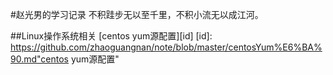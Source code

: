 #赵光男的学习记录
不积跬步无以至千里，不积小流无以成江河。

##Linux操作系统相关
[centos yum源配置][id]
[id]: https://github.com/zhaoguangnan/note/blob/master/centosYum%E6%BA%90.md"centos yum源配置"

